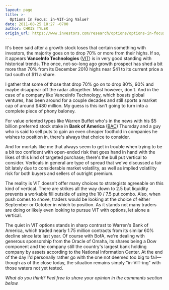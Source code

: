 ```yaml
---
layout: page
title: >-
  Options In Focus: in-VIT-ing Value?
date: 2011-08-25 18:27 -0700
author: CHRIS TYLER
origin_url: https://www.investors.com/research/options/options-in-focus-in-vit-ing-value/
---
```






It's been said after a growth stock loses that certain something with investors, the majority goes on to drop 70% or more from their highs. If so, it appears **VanceInfo Technologies**  ([VIT](https://research.investors.com/quote.aspx?symbol=VIT)) is in very good standing with historical trends. The once, not-so-long ago growth prospect has shed a bit more than 70% from its December 2010 highs near $41 to its current price a tad south of $11 a share.

  

I gather that some of those that drop 70% go on to drop 80%, 90% and maybe disappear off the radar altogether. Most however, don't. And in the case of a company like Vanceinfo Technology, which boasts global ventures, has been around for a couple decades and still sports a market cap of around $480 million. My guess is this isn't going to turn into a complete piece of phony baloney. 

  

For value oriented types like Warren Buffet who's in the news with his $5 billion preferred stock stake in **Bank of America**  ([BAC](https://research.investors.com/quote.aspx?symbol=BAC)) Thursday and a guy who is said to sell puts to gain an even cheaper foothold in companies he wishes to position in, there's always that choice to consider. 

  

And for mortals like me that always seem to get in trouble when trying to be a bit too confident with open-ended risk that goes hand in hand with the likes of this kind of targeted purchase; there's the bull put vertical to consider. Verticals in general are type of spread that we've discussed a fair bit lately due to considerable market volatility, as well as implied volatility risk for both buyers and sellers of outright premium. 

  

The reality is VIT doesn't offer many choices to strategists agreeable on this kind of vertical. There are strikes all the way down to 2.5 but liquidity prevents a workable fill outside of using the 10 / 7.5 put combo. Also, when push comes to shove, traders would be looking at the choice of either September or October in which to position. As it stands not many traders are doing or likely even looking to pursue VIT with options, let alone a vertical. 

  

The quiet in VIT options stands in sharp contrast to Warren's Bank of America, which traded nearly 1.75 million contracts from its similar 60% decline since late last year. Of course with BofA, we're dealing with generous sponsorship from the Oracle of Omaha, its shares being a Dow component and the company still the country's largest bank holding company by assets according to the National Information Center. At the end of the day I'd personally rather go with the one not deemed too big to fail—though as of the close today, the situation remains simply "in-VIT-ing" with those waters not yet tested.

  

*What do you think? Feel free to share your opinion in the comments section below.*




